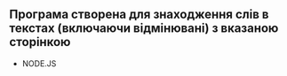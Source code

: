 ## Програма створена для знаходження слів в текстах (включаючи відмінювані) з вказаною сторінкою
- NODE.JS
